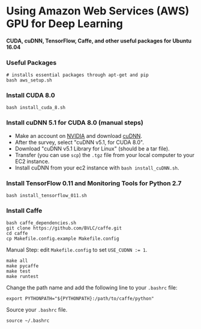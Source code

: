 # Using Amazon Web Services (AWS) GPU for Deep Learning
#### CUDA, cuDNN, TensorFlow, Caffe, and other useful packages for Ubuntu 16.04

### Useful Packages
```
# installs essential packages through apt-get and pip
bash aws_setup.sh
```

### Install CUDA 8.0
```
bash install_cuda_8.sh
```
### Install cuDNN 5.1 for CUDA 8.0 (manual steps)

* Make an account on [NVIDIA](developer.nvidia.com) and download [cuDNN](https://developer.nvidia.com/cudnn).
* After the survey, select "cuDNN v5.1, for CUDA 8.0".
* Download "cuDNN v5.1 Library for Linux" (should be a tar file).
* Transfer (you can use `scp`) the `.tgz` file from your local computer to your EC2 instance.
* Install cuDNN from your ec2 instance with `bash install_cuDNN.sh`.

### Install TensorFlow 0.11 and Monitoring Tools for Python 2.7
```
bash install_tensorflow_011.sh
```

### Install Caffe
```
bash caffe_dependencies.sh
git clone https://github.com/BVLC/caffe.git
cd caffe
cp Makefile.config.example Makefile.config
```

Manual Step: edit `Makefile.config` to set `USE_CUDNN := 1`.
```
make all
make pycaffe
make test
make runtest
```
Change the path name and add the following line to your `.bashrc` file:
```
export PYTHONPATH="${PYTHONPATH}:/path/to/caffe/python"
```
Source your `.bashrc` file.
```
source ~/.bashrc
```